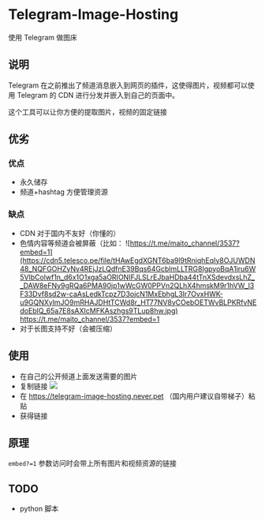 # Telegram-Image-Hosting

使用 Telegram 做图床

## 说明

Telegram 在之前推出了频道消息嵌入到网页的插件，这使得图片，视频都可以使用 Telegram 的 CDN 进行分发并嵌入到自己的页面中。

这个工具可以让你方便的提取图片，视频的固定链接

## 优劣

### 优点

- 永久储存
- 频道+hashtag 方便管理资源

### 缺点

- CDN 对于国内不友好（你懂的）
- 色情内容等频道会被屏蔽（比如： ![https://t.me/maito_channel/3537?embed=1](https://cdn5.telesco.pe/file/tHAwEgdXGNT6ba9l9tRniqhEqIy8OJUWDN48_NQFGOHZyNv4REjJzLQdfnE39Bqs64GcblmLLTRG8IgpyoBqA1jru6W5VlbColwf1n_d6x1O1xga5aORIONIFJLSLrEJbaHDba44tTnXSdevdxsLhZ__DAW8eFNy9gRQa6PMA90jp1wWcGW0PPVn2QLhX4hmskM9r1hVW_l3F33Dvf8sd2w-caAsLedkTcpz7D3ojcN1MxEbhgL3Ir7OvxHWK-u9GQNXylmJO9mRHAJDHtTCWd8r_HT77NV8yCOebOETWvBLPKRfvNEdoEblQ_65a7E8sAXIcMFKAszhgs9TLup8hw.jpg) https://t.me/maito_channel/3537?embed=1
- 对于长图支持不好（会被压缩）

## 使用

- 在自己的公开频道上面发送需要的图片
- 复制链接 ![](https://cdn5.telesco.pe/file/hpW7rdsChXsF73vIqaDfFcX_opEWQ-ki3SxIauiuiS6Av-335hVTNdWrg6kVaFZXThEVEaoK3zD6lAccevwa63CFEU5bDIh1Vdzw7IwG3Egd95NYxw0dwz7Mq1YZiDJT9f2xXCUffvYs75akUws4yhx0VThRgqI9MEddiPizrlI7-zZybMdLiVGbQjHFGMjfz_tFBk1cZbo8NbIuvmJ1xVbAv_7po-oglbMXNIYQQXuZB0Bqsrh9ppHYEz7f9Pd78NfKFiMhyrpsKqdVOuNpfwt6mx73gMivb2h2aIYjulA0gFVFAf4-g_Nfl36_wTsTfVIGcoVZZ3hJG19WxeaWSg.jpg)
- 在 https://telegram-image-hosting.never.pet （国内用户建议自带梯子）粘贴
- 获得链接

## 原理

`embed?=1` 参数访问时会带上所有图片和视频资源的链接

## TODO

- python 脚本
